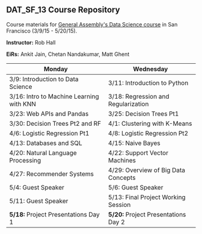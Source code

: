 ## DAT_SF_13 Course Repository

Course materials for [General Assembly's Data Science course](https://generalassemb.ly/education/data-science/san-francisco) in San Francisco (3/9/15 - 5/20/15).

**Instructor:** Rob Hall

**EiRs:** Ankit Jain, Chetan Nandakumar, Matt Ghent

Monday | Wednesday
--- | ---
3/9: Introduction to Data Science | 3/11: Introduction to Python
3/16: Intro to Machine Learning with KNN | 3/18: Regression and Regularization
3/23: Web APIs and Pandas | 3/25: Decision Trees Pt1
3/30: Decision Trees Pt2 and RF | 4/1: Clustering with K-Means
4/6: Logistic Regression Pt1 | 4/8: Logistic Regression Pt2
4/13: Databases and SQL | 4/15: Naive Bayes
4/20: Natural Language Processing | 4/22: Support Vector Machines
4/27: Recommender Systems | 4/29: Overview of Big Data Concepts
5/4: Guest Speaker | 5/6: Guest Speaker
5/11: Guest Speaker | 5/13: Final Project Working Session
**5/18:** Project Presentations Day 1 | **5/20:** Project Presentations Day 2

